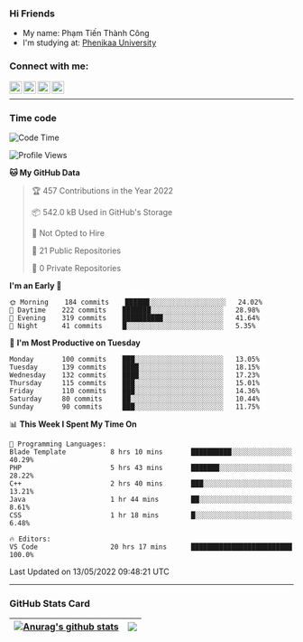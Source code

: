 ### Hi Friends

- My name: Phạm Tiến Thành Công
- I'm studying at: [Phenikaa University]


### Connect with me:
[<img align="left" alt="PhamTienThanhCong | Facebook" width="22px" src="https://upload.wikimedia.org/wikipedia/commons/thumb/1/16/Facebook-icon-1.png/640px-Facebook-icon-1.png" />][facebook]
[<img align="left" alt="PhamTienThanhCong | Zalo" width="22px" src="https://www.anphatpc.com.vn/template/anphat_2020v2/images/icon-zalo.jpg" />][zalo]
[<img align="left" alt="PhamTienThanhCong | LinkedIn" width="22px" src="https://cdn3.iconfinder.com/data/icons/inficons/512/linkedin.png" />][linkedin]
[<img align="left" alt="PhamTienThanhCong | tiktok" width="22px" src="https://cdn.worldvectorlogo.com/logos/tiktok-logo.svg" />][tiktok]

<br />

---

### Time code

<!--START_SECTION:waka-->
![Code Time](http://img.shields.io/badge/Code%20Time-324%20hrs%2041%20mins-blue)

![Profile Views](http://img.shields.io/badge/Profile%20Views-74-blue)

**🐱 My GitHub Data** 

> 🏆 457 Contributions in the Year 2022
 > 
> 📦 542.0 kB Used in GitHub's Storage 
 > 
> 🚫 Not Opted to Hire
 > 
> 📜 21 Public Repositories 
 > 
> 🔑 0 Private Repositories  
 > 
**I'm an Early 🐤** 

```text
🌞 Morning    184 commits    ██████░░░░░░░░░░░░░░░░░░░   24.02% 
🌆 Daytime    222 commits    ███████░░░░░░░░░░░░░░░░░░   28.98% 
🌃 Evening    319 commits    ██████████░░░░░░░░░░░░░░░   41.64% 
🌙 Night      41 commits     █░░░░░░░░░░░░░░░░░░░░░░░░   5.35%

```
📅 **I'm Most Productive on Tuesday** 

```text
Monday       100 commits    ███░░░░░░░░░░░░░░░░░░░░░░   13.05% 
Tuesday      139 commits    ████░░░░░░░░░░░░░░░░░░░░░   18.15% 
Wednesday    132 commits    ████░░░░░░░░░░░░░░░░░░░░░   17.23% 
Thursday     115 commits    ███░░░░░░░░░░░░░░░░░░░░░░   15.01% 
Friday       110 commits    ███░░░░░░░░░░░░░░░░░░░░░░   14.36% 
Saturday     80 commits     ██░░░░░░░░░░░░░░░░░░░░░░░   10.44% 
Sunday       90 commits     ███░░░░░░░░░░░░░░░░░░░░░░   11.75%

```


📊 **This Week I Spent My Time On** 

```text
💬 Programming Languages: 
Blade Template           8 hrs 10 mins       ██████████░░░░░░░░░░░░░░░   40.29% 
PHP                      5 hrs 43 mins       ███████░░░░░░░░░░░░░░░░░░   28.22% 
C++                      2 hrs 40 mins       ███░░░░░░░░░░░░░░░░░░░░░░   13.21% 
Java                     1 hr 44 mins        ██░░░░░░░░░░░░░░░░░░░░░░░   8.61% 
CSS                      1 hr 18 mins        █░░░░░░░░░░░░░░░░░░░░░░░░   6.48%

🔥 Editors: 
VS Code                  20 hrs 17 mins      █████████████████████████   100.0%

```


 Last Updated on 13/05/2022 09:48:21 UTC
<!--END_SECTION:waka-->

---

### GitHub Stats Card

| <a href="https://github.com/phamtienthanhcong"><img align="center" src="https://github-readme-stats.vercel.app/api?username=PhamTienThanhCong&show_icons=true&include_all_commits=true&theme=buefy&hide_border=true&theme=ocean_dark" alt="Anurag's github stats" /></a> | <a href="https://github.com/phamtienthanhcong"><img align="center" src="https://github-readme-stats.vercel.app/api/top-langs/?username=PhamTienThanhCong&layout=compact&theme=buefy&hide_border=true&theme=ocean_dark" /></a> |
| ------------- | ------------- |

[Phenikaa University]: https://phenikaa-uni.edu.vn/vi
[facebook]: https://www.facebook.com/phamtienthanhcong
[linkedin]: https://linkedin.com/in/phamtienthanhcong
[zalo]: https://zalo.me/0396396332
[tiktok]: https://www.tiktok.com/@phamtienthanhcong
[web]: https://github.com/PhamTienThanhCong/web_dev
[min project]: https://github.com/PhamTienThanhCong/Project-Of-Web
[c and cpp]: https://github.com/PhamTienThanhCong/Code_C_and_Cpro
[python]: https://github.com/PhamTienThanhCong/Python_beginer
